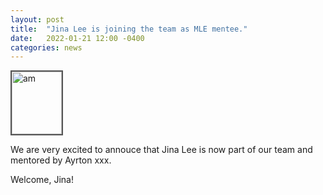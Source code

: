```yaml
---
layout: post
title:  "Jina Lee is joining the team as MLE mentee."
date:   2022-01-21 12:00 -0400
categories: news
---
```

<style>
.center {
  display: block;
  margin-left: auto;
  margin-right: auto;
  width: 50%;
}
img {
  border: 2px solid #555;
}
</style>
<script src="https://kit.fontawesome.com/7812f4f196.js" crossorigin="anonymous"></script>

<img src="/teampics/mark.jpg" class="rounded-corners" alt="am" width=80 height=100>

We are very excited to annouce that Jina Lee <a href="https://www.linkedin.com/in/mark-booth-a1844b41"><i class="fab fa-linkedin"></i></a> is now part of our team and mentored by Ayrton xxx.

Welcome, Jina!

